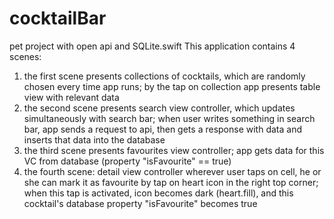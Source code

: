 # cocktailBar
pet project with open api and SQLite.swift 
This application contains 4 scenes: 
1) the first scene presents collections of cocktails, which are randomly chosen every time app runs; 
   by the tap on collection app presents table view with relevant data 
2) the second scene presents search view controller, which updates simultaneously with search bar;
   when user writes something in search bar, app sends a request to api, then gets a response with data
   and inserts that data into the database
3) the third scene presents favourites view controller; app gets data for this VC from database (property "isFavourite" == true)
4) the fourth scene: detail view controller
   wherever user taps on cell, he or she can mark it as favourite by tap on heart icon in the right top corner;
   when this tap is activated, icon becomes dark (heart.fill), and this cocktail's database property "isFavourite" becomes true

